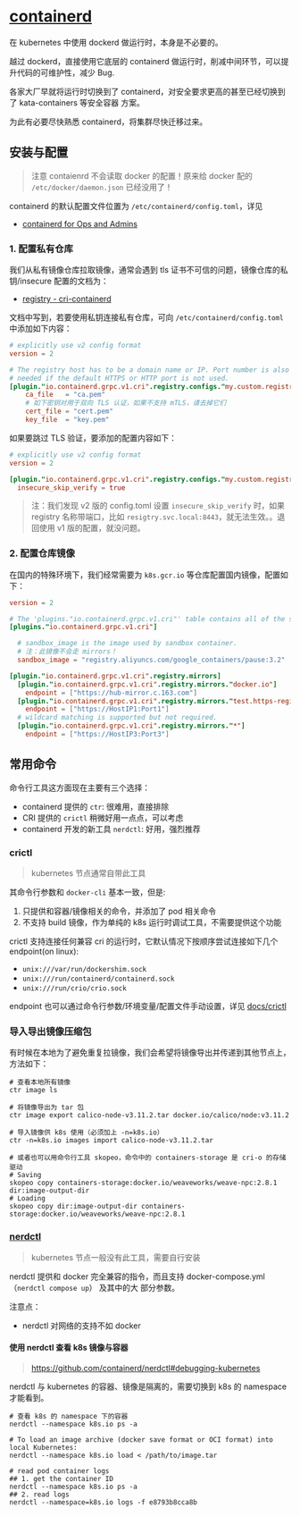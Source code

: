 # [containerd](https://github.com/containerd/containerd)

在 kubernetes 中使用 dockerd 做运行时，本身是不必要的。

越过 dockerd，直接使用它底层的 containerd 做运行时，削减中间环节，可以提升代码的可维护性，减少 Bug.

各家大厂早就将运行时切换到了 containerd，对安全要求更高的甚至已经切换到了 kata-containers 等安全容器
方案。

为此有必要尽快熟悉 containerd，将集群尽快迁移过来。

## 安装与配置

> 注意 contaienrd 不会读取 docker 的配置！原来给 docker 配的 `/etc/docker/daemon.json` 已经没用了！

containerd 的默认配置文件位置为 `/etc/containerd/config.toml`，详见

- [containerd for Ops and Admins](https://github.com/containerd/containerd/blob/master/docs/ops.md)

### 1. 配置私有仓库

我们从私有镜像仓库拉取镜像，通常会遇到 tls 证书不可信的问题，镜像仓库的私钥/insecure 配置的文档为：

- [registry - cri-containerd](https://github.com/containerd/cri/blob/master/docs/registry.md)

文档中写到，若要使用私钥连接私有仓库，可向 `/etc/containerd/config.toml` 中添加如下内容：

```toml
# explicitly use v2 config format
version = 2

# The registry host has to be a domain name or IP. Port number is also
# needed if the default HTTPS or HTTP port is not used.
[plugin."io.containerd.grpc.v1.cri".registry.configs."my.custom.registry".tls]
    ca_file   = "ca.pem"
    # 如下密钥对用于双向 TLS 认证，如果不支持 mTLS，请去掉它们
    cert_file = "cert.pem"
    key_file  = "key.pem"
```

如果要跳过 TLS 验证，要添加的配置内容如下：

```toml
# explicitly use v2 config format
version = 2

[plugin."io.containerd.grpc.v1.cri".registry.configs."my.custom.registry".tls]
  insecure_skip_verify = true
```

> 注：我们发现 v2 版的 config.toml 设置 `insecure_skip_verify` 时，如果 registry 名称带端口，比如
> `resigtry.svc.local:8443`，就无法生效。。退回使用 v1 版的配置，就没问题。

### 2. 配置仓库镜像

在国内的特殊环境下，我们经常需要为 `k8s.gcr.io` 等仓库配置国内镜像，配置如下：

```toml
version = 2

# The 'plugins."io.containerd.grpc.v1.cri"' table contains all of the server options.
[plugins."io.containerd.grpc.v1.cri"]

  # sandbox_image is the image used by sandbox container.
  # 注：此镜像不会走 mirrors！
  sandbox_image = "registry.aliyuncs.com/google_containers/pause:3.2"

[plugin."io.containerd.grpc.v1.cri".registry.mirrors]
  [plugin."io.containerd.grpc.v1.cri".registry.mirrors."docker.io"]
    endpoint = ["https://hub-mirror.c.163.com"]
  [plugin."io.containerd.grpc.v1.cri".registry.mirrors."test.https-registry.io"]
    endpoint = ["https://HostIP1:Port1"]
  # wildcard matching is supported but not required.
  [plugin."io.containerd.grpc.v1.cri".registry.mirrors."*"]
    endpoint = ["https://HostIP3:Port3"]
```

## 常用命令

命令行工具这方面现在主要有三个选择：

- containerd 提供的 `ctr`: 很难用，直接排除
- CRI 提供的 `crictl` 稍微好用一点点，可以考虑
- containerd 开发的新工具 `nerdctl`: 好用，强烈推荐

### crictl

> kubernetes 节点通常自带此工具

其命令行参数和 `docker-cli` 基本一致，但是:

1. 只提供和容器/镜像相关的命令，并添加了 pod 相关命令
2. 不支持 build 镜像，作为单纯的 k8s 运行时调试工具，不需要提供这个功能

crictl 支持连接任何兼容 cri 的运行时，它默认情况下按顺序尝试连接如下几个 endpoint(on linux):

- `unix:///var/run/dockershim.sock`
- `unix:///run/containerd/containerd.sock`
- `unix:///run/crio/crio.sock`

endpoint 也可以通过命令行参数/环境变量/配置文件手动设置，详见
[docs/crictl](https://github.com/kubernetes-sigs/cri-tools/blob/master/docs/crictl.md)

### 导入导出镜像压缩包

有时候在本地为了避免重复拉镜像，我们会希望将镜像导出并传递到其他节点上，方法如下：

```shell
# 查看本地所有镜像
ctr image ls

# 将镜像导出为 tar 包
ctr image export calico-node-v3.11.2.tar docker.io/calico/node:v3.11.2

# 导入镜像供 k8s 使用（必须加上 -n=k8s.io）
ctr -n=k8s.io images import calico-node-v3.11.2.tar

# 或者也可以用命令行工具 skopeo，命令中的 containers-storage 是 cri-o 的存储驱动
# Saving
skopeo copy containers-storage:docker.io/weaveworks/weave-npc:2.8.1 dir:image-output-dir
# Loading
skopeo copy dir:image-output-dir containers-storage:docker.io/weaveworks/weave-npc:2.8.1
```

### [nerdctl](https://github.com/containerd/nerdctl)

> kubernetes 节点一般没有此工具，需要自行安装

nerdctl 提供和 docker 完全兼容的指令，而且支持 docker-compose.yml（`nerdctl compose up`） 及其中的大
部分参数。

注意点：

- nerdctl 对网络的支持不如 docker

#### 使用 nerdctl 查看 k8s 镜像与容器

> https://github.com/containerd/nerdctl#debugging-kubernetes

nerdctl 与 kubernetes 的容器、镜像是隔离的，需要切换到 k8s 的 namespace 才能看到。

```shell
# 查看 k8s 的 namespace 下的容器
nerdctl --namespace k8s.io ps -a

# To load an image archive (docker save format or OCI format) into local Kubernetes:
nerdctl --namespace k8s.io load < /path/to/image.tar

# read pod container logs
## 1. get the container ID
nerdctl --namespace k8s.io ps -a
## 2. read logs
nerdctl --namespace=k8s.io logs -f e8793b8cca8b
```
